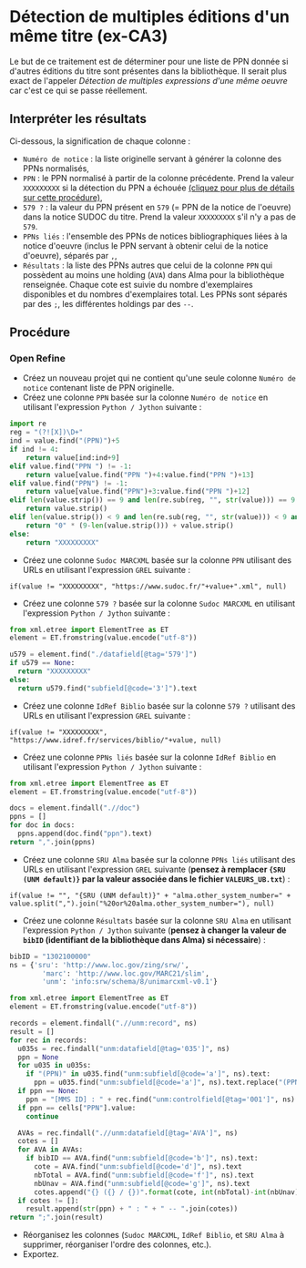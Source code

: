 # Détection de multiples éditions d'un même titre (ex-CA3)

Le but de ce traitement est de déterminer pour une liste de PPN donnée si d'autres éditions du titre sont présentes dans la bibliothèque.
Il serait plus exact de l'appeler _Détection de multiples expressions d'une même oeuvre_ car c'est ce qui se passe réellement.

## Interpréter les résultats

Ci-dessous, la signification de chaque colonne :
* `Numéro de notice` : la liste originelle servant à générer la colonne des PPNs normalisés,
* `PPN` : le PPN normalisé à partir de la colonne précédente.
Prend la valeur `XXXXXXXXX` si la détection du PPN a échouée [(cliquez pour plus de détails sur cette procédure)](../../#isolement-et-formatage-du-ppn-pour-le-sudoc),
* `579 ?` : la valeur du PPN présent en `579` (= PPN de la notice de l'oeuvre) dans la notice SUDOC du titre.
Prend la valeur `XXXXXXXXX` s'il n'y a pas de `579`.
* `PPNs liés` : l'ensemble des PPNs de notices bibliographiques liées à la notice d'oeuvre (inclus le PPN servant à obtenir celui de la notice d'oeuvre), séparés par `,`,
* `Résultats` : la liste des PPNs autres que celui de la colonne `PPN` qui possèdent au moins une holding (`AVA`) dans Alma pour la bibliothèque renseignée.
Chaque cote est suivie du nombre d'exemplaires disponibles et du nombres d'exemplaires total.
Les PPNs sont séparés par des `;`, les différentes holdings par des ` -- `.

## Procédure

### Open Refine

* Créez un nouveau projet qui ne contient qu'une seule colonne `Numéro de notice` contenant liste de PPN originelle.
* Créez une colonne `PPN` basée sur la colonne `Numéro de notice` en utilisant l'expression `Python / Jython` suivante :

``` Python
import re
reg = "(?![X])\D+"
ind = value.find("(PPN)")+5
if ind != 4:
    return value[ind:ind+9]
elif value.find("PPN ") != -1:
    return value[value.find("PPN ")+4:value.find("PPN ")+13]
elif value.find("PPN") != -1:
    return value[value.find("PPN")+3:value.find("PPN ")+12]
elif len(value.strip()) == 9 and len(re.sub(reg, "", str(value))) == 9:
    return value.strip()
elif len(value.strip()) < 9 and len(re.sub(reg, "", str(value))) < 9 and len(re.sub(reg, "", str(value))) == len(value.strip()):
    return "0" * (9-len(value.strip())) + value.strip()
else:
    return "XXXXXXXXX"
```

* Créez une colonne `Sudoc MARCXML` basée sur la colonne `PPN` utilisant des URLs en utilisant l'expression `GREL` suivante :

``` GREL
if(value != "XXXXXXXXX", "https://www.sudoc.fr/"+value+".xml", null)
```

* Créez une colonne `579 ?` basée sur la colonne `Sudoc MARCXML` en utilisant l'expression `Python / Jython` suivante :

``` Python
from xml.etree import ElementTree as ET
element = ET.fromstring(value.encode("utf-8"))

u579 = element.find("./datafield[@tag='579']")
if u579 == None:
  return "XXXXXXXXX"
else:
  return u579.find("subfield[@code='3']").text
```

* Créez une colonne `IdRef Biblio` basée sur la colonne `579 ?` utilisant des URLs en utilisant l'expression `GREL` suivante :

``` GREL
if(value != "XXXXXXXXX", "https://www.idref.fr/services/biblio/"+value, null)
```

* Créez une colonne `PPNs liés` basée sur la colonne `IdRef Biblio` en utilisant l'expression `Python / Jython` suivante :

``` Python
from xml.etree import ElementTree as ET
element = ET.fromstring(value.encode("utf-8"))

docs = element.findall(".//doc")
ppns = []
for doc in docs:
  ppns.append(doc.find("ppn").text)
return ",".join(ppns)
```

* Créez une colonne `SRU Alma` basée sur la colonne `PPNs liés` utilisant des URLs en utilisant l'expression `GREL` suivante (__pensez à remplacer `{SRU (UNM default)}` par la valeur associée dans le fichier `VALEURS_UB.txt`__) :

``` GREL
if(value != "", "{SRU (UNM default)}" + "alma.other_system_number=" + value.split(",").join("%20or%20alma.other_system_number="), null)
```

* Créez une colonne `Résultats` basée sur la colonne `SRU Alma` en utilisant l'expression `Python / Jython` suivante (__pensez à changer la valeur de `bibID` (identifiant de la bibliothèque dans Alma) si nécessaire__) :

``` Python
bibID = "1302100000"
ns = {'sru': 'http://www.loc.gov/zing/srw/',
        'marc': 'http://www.loc.gov/MARC21/slim',
        'unm': 'info:srw/schema/8/unimarcxml-v0.1'}

from xml.etree import ElementTree as ET
element = ET.fromstring(value.encode("utf-8"))

records = element.findall(".//unm:record", ns)
result = []
for rec in records:
  u035s = rec.findall("unm:datafield[@tag='035']", ns)
  ppn = None
  for u035 in u035s:
    if "(PPN)" in u035.find("unm:subfield[@code='a']", ns).text:
      ppn = u035.find("unm:subfield[@code='a']", ns).text.replace("(PPN)", "")
  if ppn == None:
    ppn = "[MMS ID] : " + rec.find("unm:controlfield[@tag='001']", ns).text
  if ppn == cells["PPN"].value:
    continue

  AVAs = rec.findall(".//unm:datafield[@tag='AVA']", ns)
  cotes = []
  for AVA in AVAs:
    if bibID == AVA.find("unm:subfield[@code='b']", ns).text:
      cote = AVA.find("unm:subfield[@code='d']", ns).text
      nbTotal = AVA.find("unm:subfield[@code='f']", ns).text
      nbUnav = AVA.find("unm:subfield[@code='g']", ns).text
      cotes.append("{} ({} / {})".format(cote, int(nbTotal)-int(nbUnav), nbTotal))
  if cotes != []:
    result.append(str(ppn) + " : " + " -- ".join(cotes))
return ";".join(result)
```

* Réorganisez les colonnes (`Sudoc MARCXML`, `IdRef Biblio`, et `SRU Alma` à supprimer, réorganiser l'ordre des colonnes, etc.).
* Exportez.
